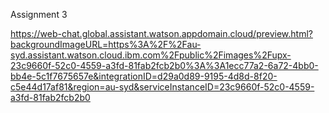 Assignment 3

https://web-chat.global.assistant.watson.appdomain.cloud/preview.html?backgroundImageURL=https%3A%2F%2Fau-syd.assistant.watson.cloud.ibm.com%2Fpublic%2Fimages%2Fupx-23c9660f-52c0-4559-a3fd-81fab2fcb2b0%3A%3A1ecc77a2-6a72-4bb0-bb4e-5c1f7675657e&integrationID=d29a0d89-9195-4d8d-8f20-c5e44d17af81&region=au-syd&serviceInstanceID=23c9660f-52c0-4559-a3fd-81fab2fcb2b0
